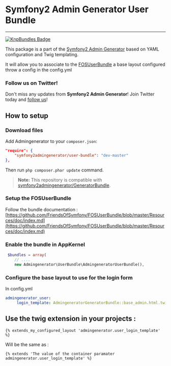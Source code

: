 # Symfony2 Admin Generator User Bundle
---------------------------------------

[![KnpBundles Badge](http://knpbundles.com/symfony2admingenerator/GeneratorBundle/badge-short)](http://knpbundles.com/symfony2admingenerator/GeneratorBundle)

This package is a part of the [Symfony2 Admin Generator](https://github.com/symfony2admingenerator/GeneratorBundle) based on YAML configuration and Twig templating.

It will allow you to associate to the [FOSUserBundle](https://github.com/FriendsOfSymfony/FOSUserBundle) a base layout configured throw a config in the config.yml

### Follow us on Twitter!

Don't miss any updates from **Symfony2 Admin Generator**! Join Twitter today and [follow us](https://twitter.com/sf2admgen)!

## How to setup

### Download files

Add Admingenerator to your `composer.json`:

```json
"require": {
    "symfony2admingenerator/user-bundle": "dev-master"
},
```

Then run `php composer.phar update` command.

> **Note:** This repository is compatible with [symfony2admingenerator/GeneratorBundle](https://github.com/symfony2admingenerator/GeneratorBundle).

### Setup the FOSUserBundle

Follow the bundle documentation : [https://github.com/FriendsOfSymfony/FOSUserBundle/blob/master/Resources/doc/index.md](https://github.com/FriendsOfSymfony/FOSUserBundle/blob/master/Resources/doc/index.md)

### Enable the bundle in AppKernel

```php
 $bundles = array(
    // ....
    new Admingenerator\UserBundle\AdmingeneratorUserBundle(),
```

### Configure the base layout to use for the login form

In config.yml

```yaml
admingenerator_user:
     login_template: AdmingeneratorGeneratorBundle::base_admin.html.twig
```

## Use the twig extension in your projects :

```html+django
{% extends_my_configured_layout 'admingenerator.user_login_template' %}
```

Will be the same as :

```html+django
{% extends 'The value of the container paramater admingenerator.user_login_template' %}
```

